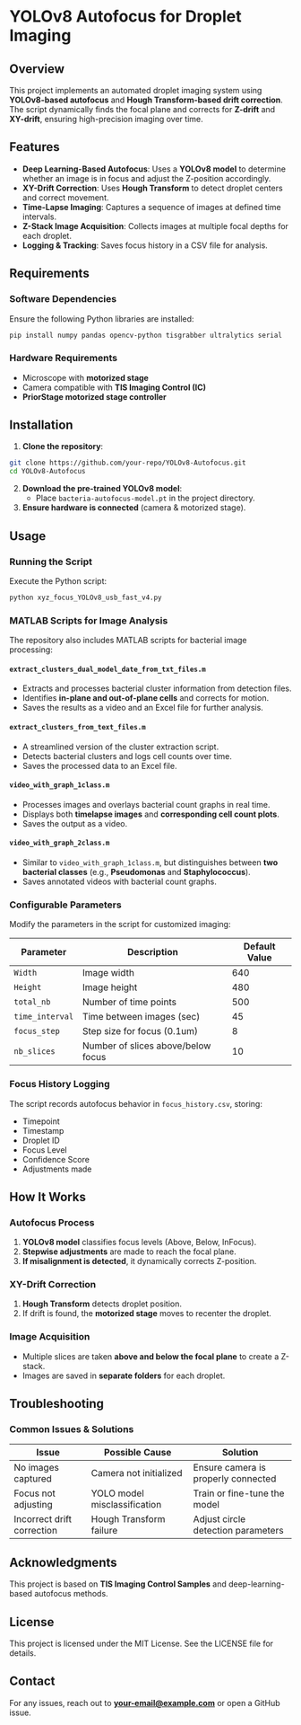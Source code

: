 # YOLOv8 Autofocus for Droplet Imaging

## Overview

This project implements an automated droplet imaging system using **YOLOv8-based autofocus** and **Hough Transform-based drift correction**. The script dynamically finds the focal plane and corrects for **Z-drift** and **XY-drift**, ensuring high-precision imaging over time.

## Features

- **Deep Learning-Based Autofocus**: Uses a **YOLOv8 model** to determine whether an image is in focus and adjust the Z-position accordingly.
- **XY-Drift Correction**: Uses **Hough Transform** to detect droplet centers and correct movement.
- **Time-Lapse Imaging**: Captures a sequence of images at defined time intervals.
- **Z-Stack Image Acquisition**: Collects images at multiple focal depths for each droplet.
- **Logging & Tracking**: Saves focus history in a CSV file for analysis.

## Requirements

### **Software Dependencies**

Ensure the following Python libraries are installed:

```bash
pip install numpy pandas opencv-python tisgrabber ultralytics serial
```

### **Hardware Requirements**

- Microscope with **motorized stage**
- Camera compatible with **TIS Imaging Control (IC)**
- **PriorStage motorized stage controller**

## Installation

1. **Clone the repository**:

```bash
git clone https://github.com/your-repo/YOLOv8-Autofocus.git
cd YOLOv8-Autofocus
```

2. **Download the pre-trained YOLOv8 model**:
   - Place `bacteria-autofocus-model.pt` in the project directory.
3. **Ensure hardware is connected** (camera & motorized stage).

## Usage

### **Running the Script**

Execute the Python script:

```bash
python xyz_focus_YOLOv8_usb_fast_v4.py
```

### **MATLAB Scripts for Image Analysis**

The repository also includes MATLAB scripts for bacterial image processing:

#### `extract_clusters_dual_model_date_from_txt_files.m`

- Extracts and processes bacterial cluster information from detection files.
- Identifies **in-plane and out-of-plane cells** and corrects for motion.
- Saves the results as a video and an Excel file for further analysis.

#### `extract_clusters_from_text_files.m`

- A streamlined version of the cluster extraction script.
- Detects bacterial clusters and logs cell counts over time.
- Saves the processed data to an Excel file.

#### `video_with_graph_1class.m`

- Processes images and overlays bacterial count graphs in real time.
- Displays both **timelapse images** and **corresponding cell count plots**.
- Saves the output as a video.

#### `video_with_graph_2class.m`

- Similar to `video_with_graph_1class.m`, but distinguishes between **two bacterial classes** (e.g., **Pseudomonas** and **Staphylococcus**).
- Saves annotated videos with bacterial count graphs.

### **Configurable Parameters**

Modify the parameters in the script for customized imaging:

| Parameter       | Description                        | Default Value |
| --------------- | ---------------------------------- | ------------- |
| `Width`         | Image width                        | 640           |
| `Height`        | Image height                       | 480           |
| `total_nb`      | Number of time points              | 500           |
| `time_interval` | Time between images (sec)          | 45            |
| `focus_step`    | Step size for focus (0.1um)        | 8             |
| `nb_slices`     | Number of slices above/below focus | 10            |

### **Focus History Logging**

The script records autofocus behavior in `focus_history.csv`, storing:

- Timepoint
- Timestamp
- Droplet ID
- Focus Level
- Confidence Score
- Adjustments made

## How It Works

### **Autofocus Process**

1. **YOLOv8 model** classifies focus levels (Above, Below, InFocus).
2. **Stepwise adjustments** are made to reach the focal plane.
3. **If misalignment is detected**, it dynamically corrects Z-position.

### **XY-Drift Correction**

1. **Hough Transform** detects droplet position.
2. If drift is found, the **motorized stage** moves to recenter the droplet.

### **Image Acquisition**

- Multiple slices are taken **above and below the focal plane** to create a Z-stack.
- Images are saved in **separate folders** for each droplet.

## Troubleshooting

### **Common Issues & Solutions**

| Issue                      | Possible Cause               | Solution                            |
| -------------------------- | ---------------------------- | ----------------------------------- |
| No images captured         | Camera not initialized       | Ensure camera is properly connected |
| Focus not adjusting        | YOLO model misclassification | Train or fine-tune the model        |
| Incorrect drift correction | Hough Transform failure      | Adjust circle detection parameters  |

## Acknowledgments

This project is based on **TIS Imaging Control Samples** and deep-learning-based autofocus methods.

## License

This project is licensed under the MIT License. See the LICENSE file for details.

## Contact

For any issues, reach out to [**your-email@example.com**](mailto\:your-email@example.com) or open a GitHub issue.

